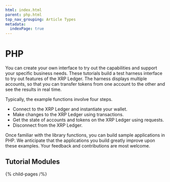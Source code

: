 ```yaml
---
html: index.html
parent: php.html
top_nav_grouping: Article Types
metadata:
  indexPage: true
---
```

# PHP

You can create your own interface to try out the capabilities and support your specific business needs. These tutorials build a test harness interface to try out features of the XRP Ledger. The harness displays multiple accounts, so that you can transfer tokens from one account to the other and see the results in real time.

Typically, the example functions involve four steps.

- Connect to the XRP Ledger and instantiate your wallet.
- Make changes to the XRP Ledger using transactions.
- Get the state of accounts and tokens on the XRP Ledger using requests.
- Disconnect from the XRP Ledger.

Once familiar with the library functions, you can build sample applications in PHP. We anticipate that the applications you build greatly improve upon these examples. Your feedback and contributions are most welcome.

## Tutorial Modules

{% child-pages /%}